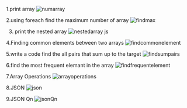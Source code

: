 1.print array
![numarray](https://github.com/user-attachments/assets/e6badd2d-f324-45e6-ae6b-5a56c3af3d0c)

2.using foreach find the maximum number of array
![findmax](https://github.com/user-attachments/assets/eeaef54a-a03f-4c55-9e73-34217b908684)

3. print the nested array
![nestedarray js](https://github.com/user-attachments/assets/7eb2af5b-63d5-4ceb-9775-ab8fb6e62b3d)

4.Finding common elements between two arrays
![findcommonelement](https://github.com/user-attachments/assets/1b51a850-54db-4406-96ea-2805005bb1da)

5.write a code find the all pairs that sum up to the target
![findsumpairs](https://github.com/user-attachments/assets/50e1c7a3-f678-4d93-9cec-02a7249c8152)

6.find the most frequent elemant in the array
![findfrequentelement](https://github.com/user-attachments/assets/9ca9bde2-3faf-412e-ba84-c45549c38855)

7.Array Operations
![arrayoperations](https://github.com/user-attachments/assets/ee47fa5a-a860-4dc6-a39a-977a6d659dd9)

8.JSON
![json](https://github.com/user-attachments/assets/e68e11bd-cdb9-41fc-b7a1-5dab8cc1024a)

9.JSON Qn
![jsonQn](https://github.com/user-attachments/assets/f5c552d6-49a0-4477-ae33-f94624109d3f)













